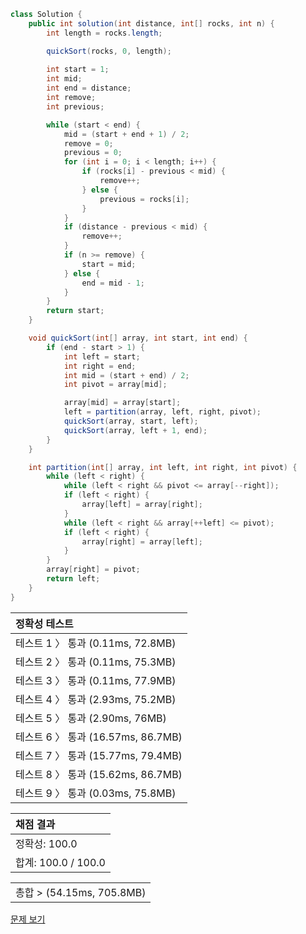 ```java
class Solution {
    public int solution(int distance, int[] rocks, int n) {
        int length = rocks.length;

        quickSort(rocks, 0, length);
        
        int start = 1;
        int mid;
        int end = distance;
        int remove;
        int previous;

        while (start < end) {
            mid = (start + end + 1) / 2;
            remove = 0;
            previous = 0;
            for (int i = 0; i < length; i++) {
                if (rocks[i] - previous < mid) {
                    remove++;
                } else {
                    previous = rocks[i];
                }
            }
            if (distance - previous < mid) {
                remove++;
            }
            if (n >= remove) {
                start = mid;
            } else {
                end = mid - 1;
            }
        }
        return start;
    }

    void quickSort(int[] array, int start, int end) {
        if (end - start > 1) {
            int left = start;
            int right = end;
            int mid = (start + end) / 2;
            int pivot = array[mid];

            array[mid] = array[start];
            left = partition(array, left, right, pivot);
            quickSort(array, start, left);
            quickSort(array, left + 1, end);
        }
    }

    int partition(int[] array, int left, int right, int pivot) {
        while (left < right) {
            while (left < right && pivot <= array[--right]);
            if (left < right) {
                array[left] = array[right];
            }
            while (left < right && array[++left] <= pivot);
            if (left < right) {
                array[right] = array[left];
            }
        }
        array[right] = pivot;
        return left;
    }
}
```
 | 정확성 테스트 |
 |  :-  |
 | 테스트 1 〉 통과 (0.11ms, 72.8MB) |
 | 테스트 2 〉 통과 (0.11ms, 75.3MB) |
 | 테스트 3 〉 통과 (0.11ms, 77.9MB) |
 | 테스트 4 〉 통과 (2.93ms, 75.2MB) |
 | 테스트 5 〉 통과 (2.90ms, 76MB) |
 | 테스트 6 〉 통과 (16.57ms, 86.7MB) |
 | 테스트 7 〉 통과 (15.77ms, 79.4MB) |
 | 테스트 8 〉 통과 (15.62ms, 86.7MB) |
 | 테스트 9 〉 통과 (0.03ms, 75.8MB) |

 | 채점 결과 |
 | :- |
 | 정확성: 100.0 |
 | 합계: 100.0 / 100.0 |

 ||
 | :- |
 | 총합 > (54.15ms, 705.8MB) |

[문제 보기](https://programmers.co.kr/learn/courses/30/lessons/43236?language=java)